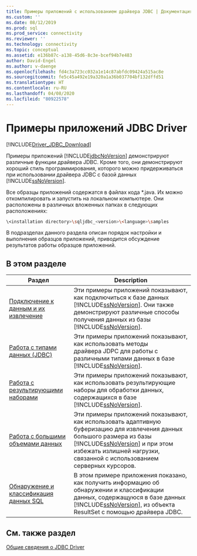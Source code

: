 ```yaml
---
title: Примеры приложений с использованием драйвера JDBC | Документация Майкрософт
ms.custom: ''
ms.date: 08/12/2019
ms.prod: sql
ms.prod_service: connectivity
ms.reviewer: ''
ms.technology: connectivity
ms.topic: conceptual
ms.assetid: e136b87c-a138-45d6-8c3e-bcef94b7e483
author: David-Engel
ms.author: v-daenge
ms.openlocfilehash: fd4c3a723cc032a1e14c87abfdc09424a515ac8e
ms.sourcegitcommit: fe5c45a492e19a320a1a36b037704bf132dffd51
ms.translationtype: HT
ms.contentlocale: ru-RU
ms.lasthandoff: 04/08/2020
ms.locfileid: "80922578"
---
```

# <a name="sample-jdbc-driver-applications"></a>Примеры приложений JDBC Driver

[!INCLUDE[Driver_JDBC_Download](../../../includes/driver_jdbc_download.md)]

Примеры приложений [!INCLUDE[jdbcNoVersion](../../../includes/jdbcnoversion_md.md)] демонстрируют различные функции драйвера JDBC. Кроме того, они демонстрируют хороший стиль программирования, которого можно придерживаться при использовании драйвера JDBC с базой данных [!INCLUDE[ssNoVersion](../../../includes/ssnoversion-md.md)].  
  
Все образцы приложений содержатся в файлах кода *.java. Их можно откомпилировать и запустить на локальном компьютере. Они расположены в различных вложенных папках в следующих расположениях:  

```bash
\<installation directory>\sqljdbc_<version>\<language>\samples  
```

 В подразделах данного раздела описан порядок настройки и выполнения образцов приложений, приводится обсуждение результатов работы образцов приложений.  
  
## <a name="in-this-section"></a>В этом разделе  
  
| Раздел                                                                                                                  | Description                                                                                                                                                                                                                                                                   |
| ---------------------------------------------------------------------------------------------------------------------- | ----------------------------------------------------------------------------------------------------------------------------------------------------------------------------------------------------------------------------------------------------------------------------- |
| [Подключение к данным и их извлечение](../../../connect/jdbc/code-samples/connecting-and-retrieving-data.md)                              | Эти примеры приложений показывают, как подключиться к базе данных [!INCLUDE[ssNoVersion](../../../includes/ssnoversion-md.md)]. Они также демонстрируют различные способы получения данных из базы [!INCLUDE[ssNoVersion](../../../includes/ssnoversion-md.md)]. |
| [Работа с типами данных (JDBC)](../../../connect/jdbc/code-samples/working-with-data-types-jdbc.md)                        | Эти примеры приложений показывают, как использовать методы драйвера JDPC для работы с различными типами данных в базе [!INCLUDE[ssNoVersion](../../../includes/ssnoversion-md.md)].                                                                                              |
| [Работа с результирующими наборами](../../../connect/jdbc/code-samples/working-with-result-sets.md)                                          | Эти примеры приложений показывают, как использовать результирующие наборы для обработки данных, содержащихся в базе [!INCLUDE[ssNoVersion](../../../includes/ssnoversion-md.md)].                                                                                                            |
| [Работа с большими объемами данных](../../../connect/jdbc/code-samples/working-with-large-data.md)                                            | Эти примеры приложений показывают, как использовать адаптивную буферизацию для извлечения данных большого размера из базы [!INCLUDE[ssNoVersion](../../../includes/ssnoversion-md.md)] и при этом избежать излишней нагрузки, связанной с использованием серверных курсоров.                                                         |
| [Обнаружение и классификация данных SQL](../../jdbc/code-samples/data-discovery-and-classification-sample.md) | В этом примере приложения показано, как получить информацию об обнаружении и классификации данных, содержащуюся в базе данных [!INCLUDE[ssNoVersion](../../../includes/ssnoversion-md.md)], из объекта ResultSet с помощью драйвера JDBC.                                            |
  
## <a name="see-also"></a>См. также раздел

[Общие сведения о JDBC Driver](../../../connect/jdbc/overview-of-the-jdbc-driver.md)
